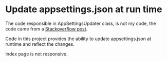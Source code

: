 ﻿# Update appsettings.json at run time

The code responsible in AppSettingsUpdater class, is not my code, the code came from a [Stackoverflow post](https://stackoverflow.com/questions/40970944/how-to-update-values-into-appsetting-json).

Code in this project provides the ability to update appsettings.json at runtime and reflect the changes.

Index page is not responsive.
